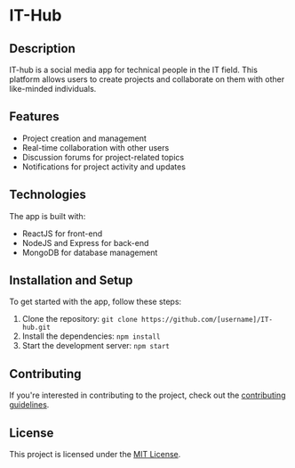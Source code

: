 # IT-Hub

## Description

IT-hub is a social media app for technical people in the IT field. This platform allows users to create projects and collaborate on them with other like-minded individuals.

## Features

- Project creation and management
- Real-time collaboration with other users
- Discussion forums for project-related topics
- Notifications for project activity and updates

## Technologies

The app is built with:

- ReactJS for front-end
- NodeJS and Express for back-end
- MongoDB for database management

## Installation and Setup

To get started with the app, follow these steps:

1. Clone the repository: `git clone https://github.com/[username]/IT-hub.git`
2. Install the dependencies: `npm install`
3. Start the development server: `npm start`

## Contributing

If you're interested in contributing to the project, check out the [contributing guidelines](CONTRIBUTING.md).

## License

This project is licensed under the [MIT License](LICENSE).
